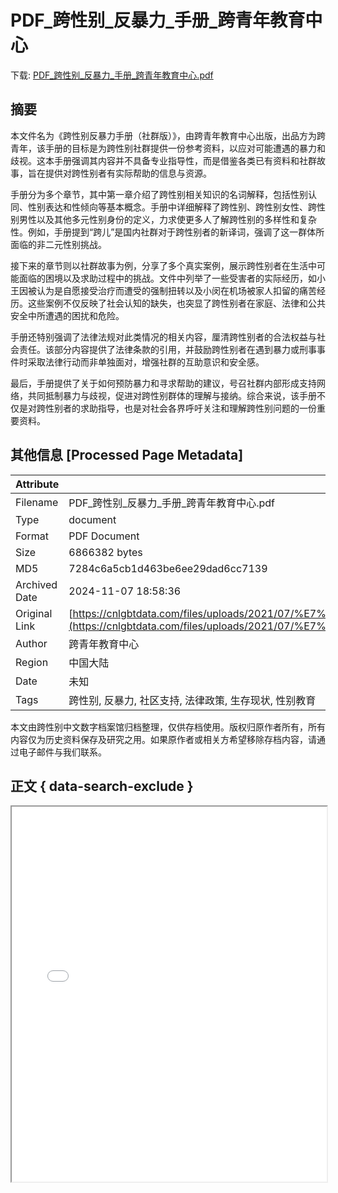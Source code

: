# PDF_跨性别_反暴力_手册_跨青年教育中心

<!-- tcd_download_link -->
下载: <a href="PDF_跨性别_反暴力_手册_跨青年教育中心.pdf" download>PDF_跨性别_反暴力_手册_跨青年教育中心.pdf</a>
<!-- tcd_download_link_end -->

## 摘要

<!-- tcd_abstract -->
本文件名为《跨性别反暴力手册（社群版）》，由跨青年教育中心出版，出品方为跨青年，该手册的目标是为跨性别社群提供一份参考资料，以应对可能遭遇的暴力和歧视。这本手册强调其内容并不具备专业指导性，而是借鉴各类已有资料和社群故事，旨在提供对跨性别者有实际帮助的信息与资源。

手册分为多个章节，其中第一章介绍了跨性别相关知识的名词解释，包括性别认同、性别表达和性倾向等基本概念。手册中详细解释了跨性别、跨性别女性、跨性别男性以及其他多元性别身份的定义，力求使更多人了解跨性别的多样性和复杂性。例如，手册提到“跨儿”是国内社群对于跨性别者的新译词，强调了这一群体所面临的非二元性别挑战。

接下来的章节则以社群故事为例，分享了多个真实案例，展示跨性别者在生活中可能面临的困境以及求助过程中的挑战。文件中列举了一些受害者的实际经历，如小王因被认为是自愿接受治疗而遭受的强制扭转以及小闵在机场被家人扣留的痛苦经历。这些案例不仅反映了社会认知的缺失，也突显了跨性别者在家庭、法律和公共安全中所遭遇的困扰和危险。

手册还特别强调了法律法规对此类情况的相关内容，厘清跨性别者的合法权益与社会责任。该部分内容提供了法律条款的引用，并鼓励跨性别者在遇到暴力或刑事事件时采取法律行动而非单独面对，增强社群的互助意识和安全感。

最后，手册提供了关于如何预防暴力和寻求帮助的建议，号召社群内部形成支持网络，共同抵制暴力与歧视，促进对跨性别群体的理解与接纳。综合来说，该手册不仅是对跨性别者的求助指导，也是对社会各界呼吁关注和理解跨性别问题的一份重要资料。

<!-- tcd_abstract_end -->

## 其他信息 [Processed Page Metadata]

| Attribute       | Value                                  |
|-----------------|----------------------------------------|
| Filename        | PDF_跨性别_反暴力_手册_跨青年教育中心.pdf                             |
| Type            | document                                 |
| Format          | PDF Document                               |
| Size            | 6866382 bytes                           |
| MD5             | 7284c6a5cb1d463be6ee29dad6cc7139                                  |
| Archived Date   | 2024-11-07 18:58:36                             |
| Original Link   | [https://cnlgbtdata.com/files/uploads/2021/07/%E7%A4%BE%E7%BE%A4%E7%89%88%E5%8F%91%E5%B8%83.pdf](https://cnlgbtdata.com/files/uploads/2021/07/%E7%A4%BE%E7%BE%A4%E7%89%88%E5%8F%91%E5%B8%83.pdf)                         |
| Author          | 跨青年教育中心                               |
| Region          | 中国大陆                               |
| Date            | 未知                                 |
| Tags            | 跨性别, 反暴力, 社区支持, 法律政策, 生存现状, 性别教育                                 |

本文由跨性别中文数字档案馆归档整理，仅供存档使用。版权归原作者所有，所有内容仅为历史资料保存及研究之用。如果原作者或相关方希望移除存档内容，请通过电子邮件与我们联系。

## 正文 { data-search-exclude }

<!-- tcd_main_text -->
<iframe src="../PDF_跨性别_反暴力_手册_跨青年教育中心.pdf" width="100%" height="600px">
    <p>无法显示PDF，请下载查看。</p>
</iframe>
<!-- tcd_main_text_end -->


